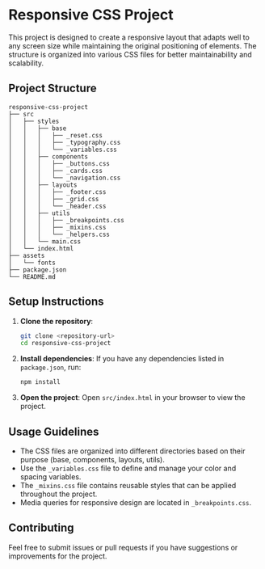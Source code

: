 # Responsive CSS Project

This project is designed to create a responsive layout that adapts well to any screen size while maintaining the original positioning of elements. The structure is organized into various CSS files for better maintainability and scalability.

## Project Structure

```
responsive-css-project
├── src
│   ├── styles
│   │   ├── base
│   │   │   ├── _reset.css
│   │   │   ├── _typography.css
│   │   │   └── _variables.css
│   │   ├── components
│   │   │   ├── _buttons.css
│   │   │   ├── _cards.css
│   │   │   └── _navigation.css
│   │   ├── layouts
│   │   │   ├── _footer.css
│   │   │   ├── _grid.css
│   │   │   └── _header.css
│   │   ├── utils
│   │   │   ├── _breakpoints.css
│   │   │   ├── _mixins.css
│   │   │   └── _helpers.css
│   │   └── main.css
│   └── index.html
├── assets
│   └── fonts
├── package.json
└── README.md
```

## Setup Instructions

1. **Clone the repository**:
   ```bash
   git clone <repository-url>
   cd responsive-css-project
   ```

2. **Install dependencies**:
   If you have any dependencies listed in `package.json`, run:
   ```bash
   npm install
   ```

3. **Open the project**:
   Open `src/index.html` in your browser to view the project.

## Usage Guidelines

- The CSS files are organized into different directories based on their purpose (base, components, layouts, utils).
- Use the `_variables.css` file to define and manage your color and spacing variables.
- The `_mixins.css` file contains reusable styles that can be applied throughout the project.
- Media queries for responsive design are located in `_breakpoints.css`.

## Contributing

Feel free to submit issues or pull requests if you have suggestions or improvements for the project.
